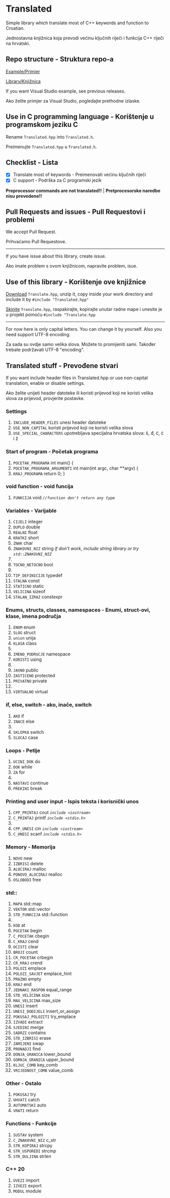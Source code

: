 # Translated
Simple library which translate most of C++ keywords and function  to Croatian.

Jednostavna knjižnica koja prevodi većinu ključnih riječi i funkcija C++ riječi na hrvatski.

## Repo structure - Struktura repo-a
[Example/Primjer](https://github.com/ringwormGO-organization/Translated/tree/main/Example)

[Library/Knjižnica](https://github.com/ringwormGO-organization/Translated/tree/main/Library)

If you want Visual Studio example, see previous releases.

Ako želite primjer za Visual Studio, pogledajte prethodne izlaske.

## Use in C programming language - Korištenje u programskom jeziku C
Rename `Translated.hpp` into `Translated.h`.

Preimenujte `Translated.hpp` u `Translated.h`.

## Checklist - Lista
- [x] Translate most of keywords - Preimenovati većinu ključnih riječi
- [x] C support - Podrška za C programski jezik

**Preprocessor commands are not translated!!** | **Pretprocesorske naredbe nisu prevedene!!**

## Pull Requests and issues - Pull Requestovi i problemi
We accept Pull Request.

Prihvaćamo Pull Requestove.
__________________________________________________________________________

If you have issue about this library, create issue.

Ako imate problem s ovom knjižnicom, napravite problem, isue.

## Use of this library - Korištenje ove knjižnice

[Download](https://github.com/ringwormGO-organization/Translated/releases/tag/v2.0.0) `Translate.hpp`, unzip it, copy inside your work directory and include it by `#include "Translated.hpp"`

[Skinite](https://github.com/ringwormGO-organization/Translated/releases/tag/v2.0.0) `Translate.hpp`, raspakirajte, kopirajte unutar radne mape i unesite je u projekt pomoću `#include "Translate.hpp`

-------------------------------------

For now here is only capital letters. You can change it by yourself. Also you need support UTF-8 encoding.

Za sada su ovdje samo velika slova. Možete to promijeniti sami. Također trebate podržavati UTF-8 "encoding".

## Translated stuff - Prevođene stvari
If you want include header files in Translated.hpp or use non-capital translation, enable or disable settings.

Ako želite unijeti header datoteke ili koristi prijevod koji ne koristi velika slova za prijevod, provjerite postavke.

### Settings
1. `INCLUDE_HEADER_FILES` unesi header datoteke
2. `USE_NON_CAPITAL` koristi prijevod koji ne koristi velika slova
3. `USE_SPECIAL_CHARACTERS` upotrebljava specijalna hrvatska slova: š, đ, č, ć i ž
### Start of program - Početak programa
1. `POCETAK_PROGRAMA` int main() {
2. `POCETAK_PROGRAMA_ARGUMENTI` int main(int argc, char **argv) {
3. `KRAJ_PROGRAMA` return 0; }

### void function - void funcija
1. `FUNKCIJA` void *```//function don't return any type```*

### Variables - Varijable
1. `CIJELI` integer
2. `DUPLO` double
3. `REALNI` float
4. `KRATKI` short
5. `ZNAK` char
6. `ZNAKOVNI_NIZ` string *if don't work, include string library or try `std::ZNAKOVNI_NIZ`*
7. 
8. `TOCNO_NETOCNO` bool
9. 
10. `TIP_DEFINICIJE` typedef
11. `STALNA` const
12. `STATICNO` static
13. `VELICINA` sizeof
14. `STALAN_IZRAZ` constexpr

### Enums, structs, classes, namespaces - Enumi, struct-ovi, klase, imena područja
1. `ENUM` enum
2. `SLOG` struct
3. `union` unija
4. `KLASA` class
5. 
6. `IMENO_PODRUCJE` namespace
7. `KORISTI` using
8. 
9. `JAVNO` public
10. `ZASTICENO` protected
11. `PRIVATNO` private
12. 
13. `VIRTUALNO` virtual

### if, else, switch - ako, inače, switch
1. `AKO` if
2. `INACE` else
3. 
4. `SKLOPKA` switch
5. `SLUCAJ` case

### Loops - Petlje
1. `UCINI_DOK` do
2. `DOK` while
3. `ZA` for
4. 
5. `NASTAVI` continue
6. `PREKINI` break

### Printing and user input - Ispis teksta i korisnički unos
1. `CPP_PRINTAJ` cout *`include <iostream>`*
2. `C_PRINTAJ` printf *`include <stdio.h>`*
3. 
4. `CPP_UNESI` cin *`include <iostream>`*
5. `C_UNESI` scanf *`include <stdio.h>`*

### Memory - Memorija
1. `NOVO` new
2. `IZBRISI` delete
3. `ALOCIRAJ` malloc
4. `PONOVO_ALOCIRAJ` realloc
5. `OSLOBODI` free

### std::
1. `MAPA` std::map
2. `VEKTOR` std::vector
3. `STD_FUNKCIJA` std::function
4. 
5. `KOD` at
6. `POCETAK` begin
7. `C_POCETAK` cbegin
8. `C_KRAJ` cend
9. `OCISTI` clear
10. `BROJI` count
11. `CR_POCETAK` crbegin
12. `CR_KRAJ` crend
13. `POLOZI` emplace
14. `POLOZI_SAVJET` emplace_hint
15. `PRAZNO` empty
16. `KRAJ` end
17. `JEDNAKI_RASPON` equal_range
18. `STD_VELICINA` size
19. `MAX_VELICINA` max_size
20. `UNESI` insert
21. `UNESI_DODIJELI` insert_or_assign
22. `POKUSAJ_POLOZITI` try_emplace
23. `IZVADI` extract
24. `SJEDINI` merge
25. `SADRZI` contains
26. `STD_IZBRISI` erase
27. `ZAMIJENI` swap
28. `PRONADJI` find
29. `DONJA_GRANICA` lower_bound
30. `GORNJA_GRANICA` upper_bound
31. `KLJUC_COMB` key_comb
32. `VRIJEDNOST_COMB` value_comb

### Other - Ostalo
1. `POKUSAJ` try
2. `UHVATI` catch
3. `AUTOMATSKI` auto
4. `VRATI` return

### Functions - Funkcije
1. `SUSTAV` system
2. `C_ZNAKOVNI_NIZ` c_str
3. `STR_KOPIRAJ` strcpy
4. `STR_USPOREDI` strcmp
5. `STR_DULJINA` strlen

### C++ 20
1. `UVEZI` import
2. `IZVEZI` export
3. `MODUL` module
